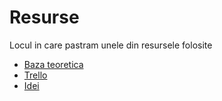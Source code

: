 <h1> Resurse </h1>

<p>Locul in care pastram unele din resursele folosite</p>

<ul>
<li><a href="https://docs.google.com/document/d/1v6heQTYDOJZ4nz5R44ZijmFjqMKL-33yCFpMPNKY090/edit?usp=sharing">Baza teoretica</a></li>
<li><a href="https://trello.com/b/tznOXufN/servicii-ip">Trello</a></li>
<li><a href="https://docs.google.com/document/d/1yA6EpFF8to7SFeWLUiYSBusaKemOn6M6BizjHCJQeps/edit?fbclid=IwAR0uzAry2tumpJ1uJqM4NyPdXLetoSCgaaDwQ3W_tC3X7TYf4PO_WnnVepA">Idei</a></li>
</ul>

